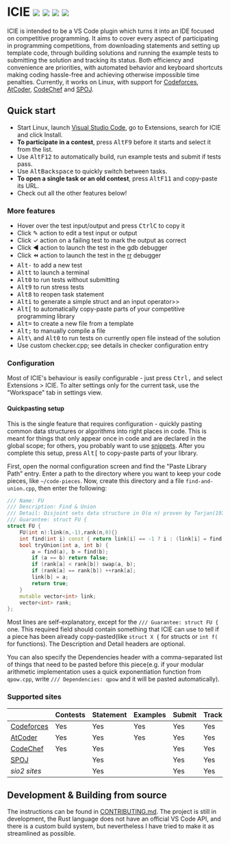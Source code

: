 # ICIE [![](https://img.shields.io/azure-devops/build/pustaczek/7b7eb991-b079-479b-8716-8248c968eaf8/1/dev-azure)](https://dev.azure.com/pustaczek/ICIE/_build?definitionId=1) [![](https://img.shields.io/visual-studio-marketplace/d/pustaczek.icie.svg)](https://marketplace.visualstudio.com/items?itemName=pustaczek.icie) [![](https://img.shields.io/visual-studio-marketplace/v/pustaczek.icie.svg)](https://marketplace.visualstudio.com/items?itemName=pustaczek.icie) [![](https://img.shields.io/github/license/pustaczek/icie.svg)](https://github.com/pustaczek/icie/blob/master/LICENSE)

ICIE is intended to be a VS Code plugin which turns it into an IDE focused on competitive programming. It aims to cover every aspect of participating in programming competitions, from downloading statements and setting up template code, through building solutions and running the example tests to submitting the solution and tracking its status. Both efficiency and convenience are priorities, with automated behavior and keyboard shortcuts making coding hassle-free and achieving otherwise impossible time penalties. Currently, it works on Linux, with support for [Codeforces](https://codeforces.com), [AtCoder](https://atcoder.jp), [CodeChef](https://www.codechef.com/) and [SPOJ](https://www.spoj.com).

## Quick start

- Start Linux, launch [Visual Studio Code](https://code.visualstudio.com/), go to Extensions, search for ICIE and click Install.
- **To participate in a contest**, press <kbd>Alt</kbd><kbd>F9</kbd> before it starts and select it from the list.
- Use <kbd>Alt</kbd><kbd>F12</kbd> to automatically build, run example tests and submit if tests pass.
- Use <kbd>Alt</kbd><kbd>Backspace</kbd> to quickly switch between tasks.
- **To open a single task or an old contest**, press <kbd>Alt</kbd><kbd>F11</kbd> and copy-paste its URL.
- Check out all the other features below!

### More features

- Hover over the test input/output and press <kbd>Ctrl</kbd><kbd>C</kbd> to copy it
- Click ✎ action to edit a test input or output
- Click ✓ action on a failing test to mark the output as correct
- Click ◀ action to launch the test in the gdb debugger
- Click ⏪ action to launch the test in the [rr](https://rr-project.org/) debugger
- <kbd>Alt</kbd><kbd>-</kbd> to add a new test
- <kbd>Alt</kbd><kbd>t</kbd> to launch a terminal
- <kbd>Alt</kbd><kbd>0</kbd> to run tests without submitting
- <kbd>Alt</kbd><kbd>9</kbd> to run stress tests
- <kbd>Alt</kbd><kbd>8</kbd> to reopen task statement
- <kbd>Alt</kbd><kbd>i</kbd> to generate a simple struct and an input operator>>
- <kbd>Alt</kbd><kbd>[</kbd> to automatically copy-paste parts of your competitive programming library
- <kbd>Alt</kbd><kbd>=</kbd> to create a new file from a template
- <kbd>Alt</kbd><kbd>;</kbd> to manually compile a file
- <kbd>Alt</kbd><kbd>\\</kbd> and <kbd>Alt</kbd><kbd>0</kbd> to run tests on currently open file instead of the solution
- Use custom checker.cpp; see details in checker configuration entry

### Configuration

Most of ICIE's behaviour is easily configurable - just press <kbd>Ctrl</kbd><kbd>,</kbd> and select Extensions > ICIE. To alter settings only for the current task, use the "Workspace" tab in settings view.

#### Quickpasting setup

This is the single feature that requires configuration - quickly pasting common data structures or algorithms into right places in code. This is meant for things that only appear once in code and are declared in the global scope; for others, you probably want to use [snippets](https://code.visualstudio.com/docs/editor/userdefinedsnippets). After you complete this setup, press <kbd>Alt</kbd><kbd>[</kbd> to copy-paste parts of your library.

First, open the normal configuration screen and find the "Paste Library Path" entry. Enter a path to the directory where you want to keep your code pieces, like `~/code-pieces`. Now, create this directory and a file `find-and-union.cpp`, then enter the following:
```cpp
/// Name: FU
/// Description: Find & Union
/// Detail: Disjoint sets data structure in O(α n) proven by Tarjan(1975)
/// Guarantee: struct FU {
struct FU {
	FU(int n):link(n,-1),rank(n,0){}
	int find(int i) const { return link[i] == -1 ? i : (link[i] = find(link[i])); }
	bool tryUnion(int a, int b) {
		a = find(a), b = find(b);
		if (a == b) return false;
		if (rank[a] < rank[b]) swap(a, b);
		if (rank[a] == rank[b]) ++rank[a];
		link[b] = a;
		return true;
	}
	mutable vector<int> link;
	vector<int> rank;
};
```
Most lines are self-explanatory, except for the `/// Guarantee: struct FU {` one. This required field should contain something that ICIE can use to tell if a piece has been already copy-pasted(like `struct X {` for structs or `int f(` for functions). The Description and Detail headers are optional.

You can also specify the Dependencies header with a comma-separated list of things that need to be pasted before this piece(e.g. if your modular arithmetic implementation uses a quick exponentiation function from `qpow.cpp`, write `/// Dependencies: qpow` and it will be pasted automatically).

### Supported sites
| | Contests | Statement | Examples | Submit | Track |
| - | - | - | - | - | - |
| [Codeforces](https://codeforces.com) | Yes | Yes | Yes | Yes | Yes |
| [AtCoder](https://atcoder.jp) | Yes | Yes | Yes | Yes | Yes |
| [CodeChef](https://www.codechef.com/) | Yes | Yes | | Yes | Yes |
| [SPOJ](https://spoj.com) | | Yes | | Yes | Yes |
| *sio2 sites* | | Yes | | Yes | Yes |

## Development & Building from source

The instructions can be found in [CONTRIBUTING.md](https://github.com/pustaczek/icie/blob/master/CONTRIBUTING.md). The project is still in development, the Rust language does not have an official VS Code API, and there is a custom build system, but nevertheless I have tried to make it as streamlined as possible.
